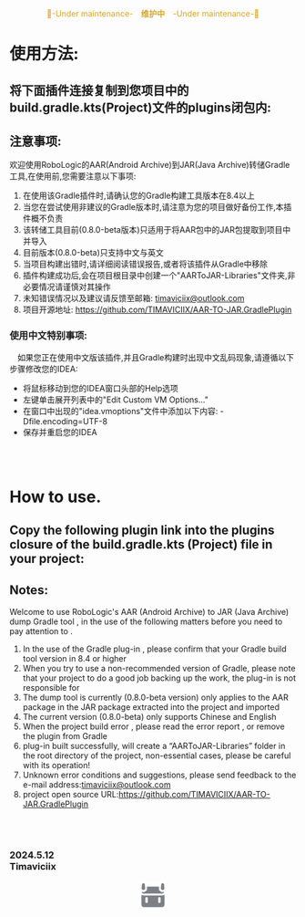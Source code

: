 <div align="center">
  <font color="#DAA520">🚧-Under maintenance-&emsp;<b>维护中</b>&emsp;-Under maintenance-🚧</font>
</div>

# 使用方法:<br>
## 将下面插件连接复制到您项目中的build.gradle.kts(Project)文件的plugins闭包内:<br>

## 注意事项:<br>
欢迎使用RoboLogic的AAR(Android Archive)到JAR(Java Archive)转储Gradle工具,在使用前,您需要注意以下事项:
1. 在使用该Gradle插件时,请确认您的Gradle构建工具版本在8.4以上
2. 当您在尝试使用非建议的Gradle版本时,请注意为您的项目做好备份工作,本插件概不负责
3. 该转储工具目前(0.8.0-beta版本)只适用于将AAR包中的JAR包提取到项目中并导入
4. 目前版本(0.8.0-beta)只支持中文与英文
5. 当项目构建出错时,请详细阅读错误报告,或者将该插件从Gradle中移除
6. 插件构建成功后,会在项目根目录中创建一个"AARToJAR-Libraries"文件夹,非必要情况请谨慎对其操作
7. 未知错误情况以及建议请反馈至邮箱: timaviciix@outlook.com
8. 项目开源地址: https://github.com/TIMAVICIIX/AAR-TO-JAR.GradlePlugin

### 使用中文特别事项: <br>

<p>&emsp;如果您正在使用中文版该插件,并且Gradle构建时出现中文乱码现象,请遵循以下步骤修改您的IDEA:</p>

* 将鼠标移动到您的IDEA窗口头部的Help选项
* 左键单击展开列表中的"Edit Custom VM Options..."
* 在窗口中出现的"idea.vmoptions"文件中添加以下内容: -Dfile.encoding=UTF-8
* 保存并重启您的IDEA


<br><br>

# How to use.<br>
## Copy the following plugin link into the plugins closure of the build.gradle.kts (Project) file in your project:<br>

## Notes:<br>
Welcome to use RoboLogic's AAR (Android Archive) to JAR (Java Archive) dump Gradle tool , in the use of the following matters before you need to pay attention to .
1. In the use of the Gradle plug-in , please confirm that your Gradle build tool version in 8.4 or higher
2. When you try to use a non-recommended version of Gradle, please note that your project to do a good job backing up the work, the plug-in is not responsible for
3. The dump tool is currently (0.8.0-beta version) only applies to the AAR package in the JAR package extracted into the project and imported
4. The current version (0.8.0-beta) only supports Chinese and English
5. When the project build error , please read the error report , or remove the plugin from Gradle
6. plug-in built successfully, will create a “AARToJAR-Libraries” folder in the root directory of the project, non-essential cases, please be careful with its operation!
7. Unknown error conditions and suggestions, please send feedback to the e-mail address:timaviciix@outlook.com
8. project open source URL:https://github.com/TIMAVICIIX/AAR-TO-JAR.GradlePlugin

<br><br>

### 2024.5.12<br>Timaviciix

<div align="center">
  <img src="projectImage/robo_logo.png" width="50" height="50" alt="Robo Logic"/>
</div>
